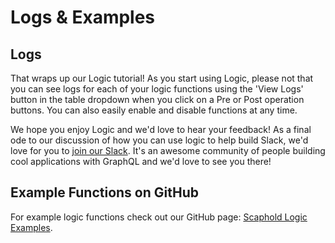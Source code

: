# Logs & Examples

## Logs

That wraps up our Logic tutorial! As you start using Logic, please not that you can see logs for each of your logic functions using the 'View Logs' button in the table dropdown when you click on a Pre or Post operation buttons. You can also easily enable and disable functions at any time.


We hope you enjoy Logic and we'd love to hear your feedback! As a final ode to our discussion of how you can use logic to help build Slack, we'd love for you to <a href="http://slack.scaphold.io">join our Slack</a>. It's an awesome community of people building cool applications with GraphQL and we'd love to see you there!

## Example Functions on GitHub

For example logic functions check out our GitHub page: <a href="https://github.com/scaphold-io/scaphold-business-logic-examples" target="_blank">Scaphold Logic Examples</a>.